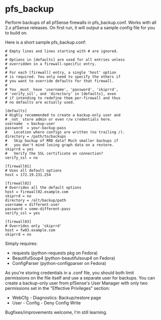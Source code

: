 # pfs_backup
Perform backups of all pfSense firewalls in pfs_backup.conf.  Works with all 2.x pfSense releases.
On first run, it will output a sample config file for you to build on.

Here is a short sample pfs_backup.conf:
```
# Empty lines and lines starting with # are ignored.
#
# Options in [defaults] are used for all entries unless
# overridden in a firewall-specific entry.
#
# For each [firewall] entry, a single 'host' option
# is required. You only need to specify the others if
# you want to override defaults for that firewall.
#
# You _must_ have 'username', 'password', 'skiprrd',
# 'verify_ssl', and 'directory' in [defaults], even 
# if intending to redefine them per-firewall and thus
# no defaults are actually used.

[defaults]
# Highly recommended to create a backup-only user and
# _not_ store admin or even r/w credentials here.
username  = backup-user
password  = your-backup-pass
#   Location where configs are written (no trailing /).
directory = /path/to/backups
#   Skip backup of RRD data? Much smaller backups if
#   you don't mind losing graph data on a restore.
skiprrd = yes 
#   Verify the SSL certificate on connection?
verify_ssl = no

[firewall01]
# Uses all default options
host = 172.19.231.254

[firewall02]
# Overrides all the default options
host = firewall02.example.com
skiprrd = no
directory = /alt/backup/path
username = different-user
password = some-different-pass
verify_ssl = yes

[firewall03]
# Overrides only 'skiprrd'
host = fw03.example.com
skiprrd = no
```


Simply requires:

  - requests (python-requests pkg on Fedora)
  - BeautifulSoup4 (python-beautifulsoup4 on Fedora)
  - ConfigParser (python-configparser on Fedora)

As you're storing credentials in a .conf file, you should both limit permissions on the file itself
and use a separate user for backups.  You can create a backup-only user from pfSense's User Manager with
only two permissions set in the "Effective Privileges" section:
  - WebCfg - Diagnostics: Backup/restore page
  - User - Config - Deny Config Write

Bugfixes/improvements welcome, I'm still learning.
